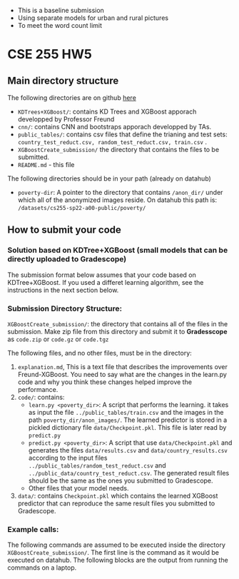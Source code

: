 - This is a baseline submission
- Using separate models for urban and rural pictures
- To meet the word count limit

# CSE 255 HW5

## Main directory structure
The following directories are on github [here](https://github.com/UCSD-Data-Science/Public-CSE255-2022/tree/master/notebooks/Section4-Final-Project)

- `KDTrees+XGBoost/`: contains KD Trees and XGBoost apporach developped by Professor Freund
- `cnn/`: contains CNN and bootstraps apporach developped by TAs. 
- `public_tables/`: contains csv files that define the trianing and test sets: `country_test_reduct.csv, random_test_reduct.csv, train.csv` .
- `XGBoostCreate_submission/` the directory that contains the files to be submitted.
- `README.md` - this file

The following directories should be in your path (already on datahub)

* `poverty-dir`: A pointer to the directory that contains `/anon_dir/` under which all of the anonymized images reside. On datahub this path is: `/datasets/cs255-sp22-a00-public/poverty/`

## How to submit your code

### Solution based on KDTree+XGBoost (small models that can be directly uploaded to Gradescope)

The submission format below assumes that your code based on KDTree+XGBoost. 
If you used a differet learning algorithm, see the instructions in the next section below.

### Submission Directory Structure:

`XGBoostCreate_submission/`:  the directory that contains all of the files in the submission.
Make zip file from this directory and submit it to **Gradesscope** as `code.zip` or `code.gz` or `code.tgz`

The following files, and no other files, must be in the directory:
1. `explanation.md`, This is a text file that describes the improvements over Freund-XGBoost.  You need to say what are the changes in the learn.py code and why you think these changes helped improve the performance.
2. `code/`: contains:
   * `learn.py <poverty_dir>`: A script that performs the learning. it takes as input the file 
    `../public_tables/train.csv` and the images in the path `poverty_dir/anon_images/`. The learned predictor is stored in a pickled dictionary file `data/Checkpoint.pkl`. This file is later read by `predict.py`
   * `predict.py <poverty_dir>`: A script that use `data/Checkpoint.pkl` and generates the files `data/results.csv` and `data/country_results.csv` according to the input files `../public_tables/random_test_reduct.csv` and `../public_data/country_test_reduct.csv`. The generated result files should be the same as the ones you submitted to Gradescope. 
   * Other files that your model needs.
3. `data/`: contains `Checkpoint.pkl` which contains the learned XGBoost predictor that can reproduce the same result files you submitted to Gradescope.

### Example calls:
The following commands are assumed to be executed inside the directory `XGBoostCreate_submission/`. The first line is the command as it would be executed on datahub. The following blocks are the output from running the commands on a laptop.